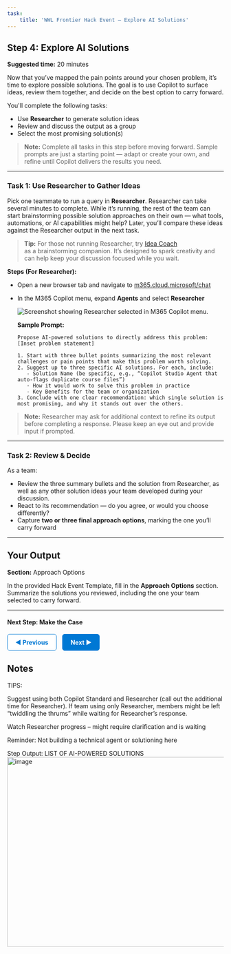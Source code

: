 ```yaml
---
task:
    title: 'WWL Frontier Hack Event – Explore AI Solutions'
---
```


## Step 4: Explore AI Solutions  

**Suggested time:** 20 minutes  

Now that you’ve mapped the pain points around your chosen problem, it’s time to explore possible solutions. The goal is to use Copilot to surface ideas, review them together, and decide on the best option to carry forward.  

You'll complete the following tasks:  

- Use **Researcher** to generate solution ideas  
- Review and discuss the output as a group  
- Select the most promising solution(s)

> **Note:** Complete all tasks in this step before moving forward. Sample prompts are just a starting point — adapt or create your own, and refine until Copilot delivers the results you need.

---

### Task 1: Use Researcher to Gather Ideas  

Pick one teammate to run a query in **Researcher**. Researcher can take several minutes to complete. While it’s running, the rest of the team can start brainstorming possible solution approaches on their own — what tools, automations, or AI capabilities might help? Later, you’ll compare these ideas against the Researcher output in the next task.

> **Tip:** For those not running Researcher, try <a href="https://m365.cloud.microsoft/chat/?titleId=P_be483bea-dc19-b6ae-1d69-fde1f2c7b661" target="_blank">Idea Coach</a><br> as a brainstorming companion. It’s designed to spark creativity and can help keep your discussion focused while you wait.

**Steps (For Researcher):**

- Open a new browser tab and navigate to <a href="https://m365.cloud.microsoft/chat" target="_blank">m365.cloud.microsoft/chat</a>
- In the M365 Copilot menu, expand **Agents** and select **Researcher**  

    ![Screenshot showing Researcher selected in M365 Copilot menu.](../Labs/Media/researcher.png)  

    **Sample Prompt:**  

    ```text
    Propose AI-powered solutions to directly address this problem: [Inset problem statement]
     
    1. Start with three bullet points summarizing the most relevant challenges or pain points that make this problem worth solving.  
    2. Suggest up to three specific AI solutions. For each, include:  
       - Solution Name (be specific, e.g., “Copilot Studio Agent that auto-flags duplicate course files”)  
       - How it would work to solve this problem in practice  
       - Key Benefits for the team or organization  
    3. Conclude with one clear recommendation: which single solution is most promising, and why it stands out over the others.  
    ```  

> **Note:** Researcher may ask for additional context to refine its output before completing a response. Please keep an eye out and provide input if prompted.

---

### Task 2: Review & Decide  

As a team:  

- Review the three summary bullets and the solution from Researcher, as well as any other solution ideas your team developed during your discussion. 
- React to its recommendation — do you agree, or would you choose differently?  
- Capture **two or three final approach options**, marking the one you’ll carry forward  

---

## Your Output  

**Section:** Approach Options  

In the provided Hack Event Template, fill in the **Approach Options** section. Summarize the solutions you reviewed, including the one your team selected to carry forward.  

---

#### Next Step: Make the Case

<a href="https://microsoftlearning.github.io/Frontier-Hack-Event/Instructions/Labs/3-break-down-the-problem.html" 
   style="display:inline-block; padding:10px 18px; border:1px solid #0078D4; border-radius:6px; 
          background-color:#ffffff; color:#0078D4; font-weight:bold; text-decoration:none;">
   &#x25C0; Previous
</a>
<a href="https://microsoftlearning.github.io/Frontier-Hack-Event/Instructions/Labs/5-make-the-case.html" 
   style="display:inline-block; padding:10px 18px; border:1px solid #0078D4; border-radius:6px; 
          background-color:#0078D4; color:#ffffff; font-weight:bold; text-decoration:none; margin-left:10px;">
   Next &#x25B6;
</a>

## Notes
TIPS:

Suggest using both Copilot Standard and Researcher (call out the additional time for Researcher). If team using only Researcher, members might be left “twiddling the thrums” while waiting for Researcher’s response.

Watch Researcher progress – might require clarification and is waiting

Reminder: Not building a technical agent or solutioning here

Step Output: LIST OF AI-POWERED SOLUTIONS
<img width="3543" height="441" alt="image" src="https://github.com/user-attachments/assets/a97ca80c-de75-472c-add8-0f34da54829a" />

